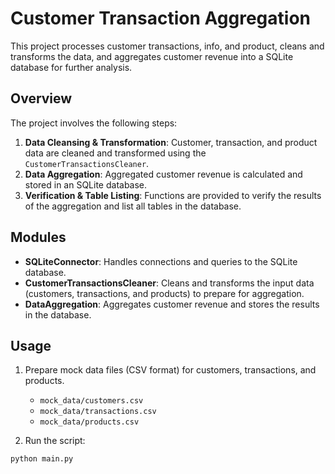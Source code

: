 # Customer Transaction Aggregation
This project processes customer transactions, info, and product, cleans and transforms the data, 
and aggregates customer revenue into a SQLite database for further analysis.


## Overview
The project involves the following steps:
1. **Data Cleansing & Transformation**: Customer, transaction, and product data are cleaned and transformed using the `CustomerTransactionsCleaner`.
2. **Data Aggregation**: Aggregated customer revenue is calculated and stored in an SQLite database.
3. **Verification & Table Listing**: Functions are provided to verify the results of the aggregation and list all tables in the database.

## Modules

- **SQLiteConnector**: Handles connections and queries to the SQLite database.
- **CustomerTransactionsCleaner**: Cleans and transforms the input data (customers, transactions, and products) to prepare for aggregation.
- **DataAggregation**: Aggregates customer revenue and stores the results in the database.


## Usage

1. Prepare mock data files (CSV format) for customers, transactions, and products.
   - `mock_data/customers.csv`
   - `mock_data/transactions.csv`
   - `mock_data/products.csv`

2. Run the script:

```bash
python main.py